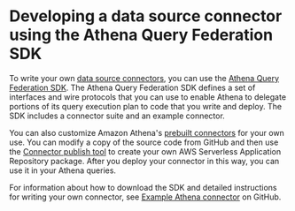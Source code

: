 # Developing a data source connector using the Athena Query Federation SDK<a name="connect-data-source-federation-sdk"></a>

To write your own [data source connectors](connect-to-a-data-source.md), you can use the [Athena Query Federation SDK](https://github.com/awslabs/aws-athena-query-federation/tree/master/athena-federation-sdk)\. The Athena Query Federation SDK defines a set of interfaces and wire protocols that you can use to enable Athena to delegate portions of its query execution plan to code that you write and deploy\. The SDK includes a connector suite and an example connector\.

You can also customize Amazon Athena's [prebuilt connectors](https://github.com/awslabs/aws-athena-query-federation/wiki/Available-Connectors) for your own use\. You can modify a copy of the source code from GitHub and then use the [Connector publish tool](https://github.com/awslabs/aws-athena-query-federation/wiki/Connector_Publish_Tool) to create your own AWS Serverless Application Repository package\. After you deploy your connector in this way, you can use it in your Athena queries\.

For information about how to download the SDK and detailed instructions for writing your own connector, see [Example Athena connector](https://github.com/awslabs/aws-athena-query-federation/tree/master/athena-example) on GitHub\.